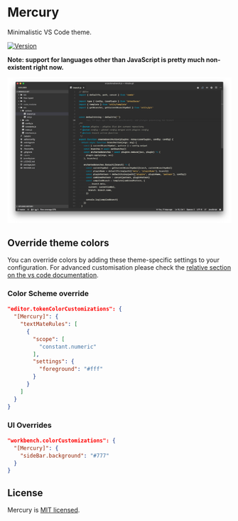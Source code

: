 # Mercury

Minimalistic VS Code theme.

[![Version](https://vsmarketplacebadge.apphb.com/version/yarastqt.mercury.svg)](https://marketplace.visualstudio.com/items?itemName=yarastqt.mercury)

**Note: support for languages other than JavaScript is pretty much non-existent right now.**

![Screenshot](screenshot.png)

## Override theme colors

You can override colors by adding these theme-specific settings to your configuration. For advanced customisation please check the [relative section on the vs code documentation](https://code.visualstudio.com/docs/getstarted/themes#_customizing-a-color-theme).

### Color Scheme override

```json
"editor.tokenColorCustomizations": {
  "[Mercury]": {
    "textMateRules": [
      {
        "scope": [
          "constant.numeric"
        ],
        "settings": {
          "foreground": "#fff"
        }
      }
    ]
  }
}
```

### UI Overrides

```json
"workbench.colorCustomizations": {
  "[Mercury]": {
    "sideBar.background": "#777"
  }
}
```

## License
Mercury is [MIT licensed](https://github.com/yarastqt/mercury/blob/master/LICENSE.md).
